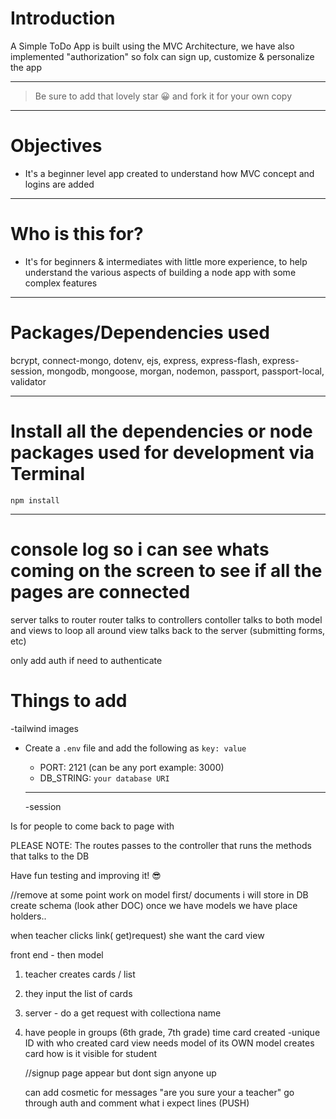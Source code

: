 # Introduction

A Simple ToDo App is built using the MVC Architecture, we have also implemented "authorization" so folx can sign up, customize & personalize the app

---

> Be sure to add that lovely star 😀 and fork it for your own copy

---

# Objectives

- It's a beginner level app created to understand how MVC concept and logins are added

---

# Who is this for?

- It's for beginners & intermediates with little more experience, to help understand the various aspects of building a node app with some complex features

---

# Packages/Dependencies used

bcrypt, connect-mongo, dotenv, ejs, express, express-flash, express-session, mongodb, mongoose, morgan, nodemon, passport, passport-local, validator

---

# Install all the dependencies or node packages used for development via Terminal

`npm install`

---

# console log so i can see whats coming on the screen to see if all the pages are connected


server talks to router
router talks to controllers
contoller talks to both model and views
to loop all around
view talks back to the server (submitting forms, etc)

only add auth if need to authenticate






# Things to add

-tailwind images

- Create a `.env` file and add the following as `key: value`

  - PORT: 2121 (can be any port example: 3000)
  - DB_STRING: `your database URI`

  ***

  -session

Is for people to come back to page with

PLEASE NOTE: The routes passes to the controller that runs the methods that talks to the DB

Have fun testing and improving it! 😎

//remove at some point
work on model first/ documents i will store in DB create schema (look ather DOC)
once we have models we have place holders..

when teacher clicks link( get)request) she want the card view

front end - then model

1. teacher creates cards / list
2. they input the list of cards
3. server - do a get request with collectiona name
4. have people in groups (6th grade, 7th grade)
   time card created -unique ID with who created
   card view needs model of its OWN model
   creates card how is it visible for student



   //signup page appear but dont sign anyone up

   can add cosmetic for messages "are you sure your a teacher"
   go through auth and comment what i expect lines (PUSH)
